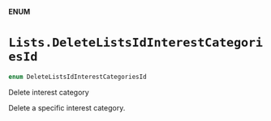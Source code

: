 **ENUM**

# `Lists.DeleteListsIdInterestCategoriesId`

```swift
enum DeleteListsIdInterestCategoriesId
```

Delete interest category

Delete a specific interest category.
